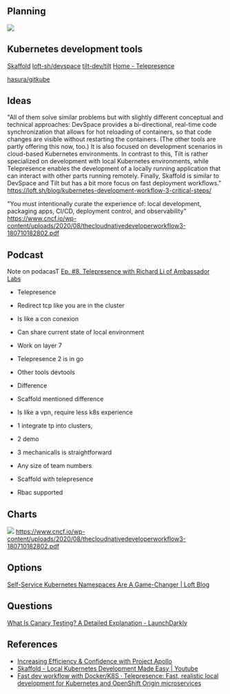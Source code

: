 ## Planning

![](wiki/assets/images/2021-05-24-21-49-18.png)

## Kubernetes development tools

[Skaffold](https://skaffold.dev/)
[loft-sh/devspace](https://github.com/loft-sh/devspace)
[tilt-dev/tilt](https://github.com/tilt-dev/tilt)
[Home - Telepresence](https://www.telepresence.io/)

[hasura/gitkube](https://github.com/hasura/gitkube)

## Ideas

"All of them solve similar problems but with slightly different conceptual and technical approaches: DevSpace provides a bi-directional, real-time code synchronization that allows for hot reloading of containers, so that code changes are visible without restarting the containers. (The other tools are partly offering this now, too.) It is also focused on development scenarios in cloud-based Kubernetes environments. In contrast to this, Tilt is rather specialized on development with local Kubernetes environments, while Telepresence enables the development of a locally running application that can interact with other parts running remotely. Finally, Skaffold is similar to DevSpace and Tilt but has a bit more focus on fast deployment workflows." https://loft.sh/blog/kubernetes-development-workflow-3-critical-steps/

"You must intentionally curate the experience of: local development, packaging
apps, CI/CD, deployment control, and observability" https://www.cncf.io/wp-content/uploads/2020/08/thecloudnativedeveloperworkflow3-180710182802.pdf

## Podcast

Note on podacasT
[Ep. #8, Telepresence with Richard Li of Ambassador Labs](https://open.spotify.com/episode/7J3lxr5MxhGVhOWaLr2lv9?si=BBVX4B_3SRqqxu14pKEK_g)

- Telepresence

- Redirect tcp like you are in the cluster
- Is like a con conexion

- Can share current state of local environment

- Work on layer 7

- Telepresence 2 is in go

- Other tools devtools
- Difference

- Scaffold mentioned difference

- Is like a vpn, require less k8s experience

- 1 integrate tp into clusters,
- 2 demo
- 3 mechanicalls is straightforward

- Any size of team numbers

- Scaffold with telepresence

- Rbac supported

## Charts

![](wiki/assets/images/2021-05-24-22-16-22.png)
https://www.cncf.io/wp-content/uploads/2020/08/thecloudnativedeveloperworkflow3-180710182802.pdf

## Options

[Self-Service Kubernetes Namespaces Are A Game-Changer | Loft Blog](https://loft.sh/blog/self-service-kubernetes-namespaces-are-a-game-changer/)

## Questions

[What Is Canary Testing? A Detailed Explanation - LaunchDarkly](https://launchdarkly.com/blog/what-is-canary-testing-a-detailed-explanation/)

## References

- [Increasing Efficiency & Confidence with Project Apollo](https://robinhood.engineering/increasing-efficiency-confidence-with-project-apollo-cea1ebe0f282)
- [Skaffold - Local Kubernetes Development Made Easy | Youtube](https://www.youtube.com/watch?v=tTNrzEjROCo)
- [Fast dev workflow with Docker/K8S · Telepresence: Fast, realistic local development for Kubernetes and OpenShift Origin microservices](https://www.telepresence.io/tutorials/docker.html)
